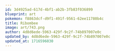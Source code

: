 ```yaml
---
id: 3d4925ad-617d-4bf1-ab2b-3fb83f036899
blueprint: art
pokemon: f8863dcf-d9f1-491f-9561-62ee11780b4c
title: Ribombee
image: art/743.png
author: 4d8d6ede-5963-429f-9c2f-74b897007e0c
updated_by: 4d8d6ede-5963-429f-9c2f-74b897007e0c
updated_at: 1716596030
---
```

